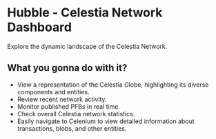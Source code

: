 # Hubble - Celestia Network Dashboard

Explore the dynamic landscape of the Celestia Network.

## What you gonna do with it?

- View a representation of the Celestia Globe, highlighting its diverse components and entities.
- Review recent network activity.
- Monitor published PFBs in real time.
- Check overall Celestia network statistics.
- Easily navigate to Celenium to view detailed information about transactions, blobs, and other entities.
